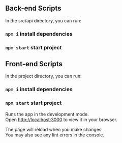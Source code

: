 
## Back-end Scripts

In the src/api directory, you can run:
### `npm i` install dependencies
### `npm start`  start project

## Front-end Scripts

In the project directory, you can run:
### `npm i` install dependencies
### `npm start`  start project

Runs the app in the development mode.\
Open [http://localhost:3000](http://localhost:3000) to view it in your browser.

The page will reload when you make changes.\
You may also see any lint errors in the console.

